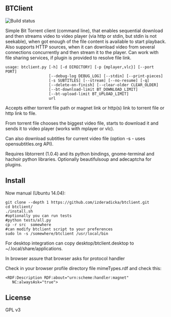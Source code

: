 BTClient
--------
![Build status](https://api.travis-ci.org/izderadicka/btclient.svg)

Simple Bit Torrent client (command line),  that enables sequential download and then streams video to 
video player (via http or stdin, but stdin is not seekable), when got enough of the file content is available
to start playback. Also supports HTTP sources, when it can download video from several connections 
concurrently and then stream it to the player. Can work with file sharing services, if plugin is provided 
to resolve file link. 

```
usage: btclient.py [-h] [-d DIRECTORY] [-p {mplayer,vlc}] [--port PORT]
                   [--debug-log DEBUG_LOG] [--stdin] [--print-pieces]
                   [-s SUBTITLES] [--stream] [--no-resume] [-q]
                   [--delete-on-finish] [--clear-older CLEAR_OLDER]
                   [--bt-download-limit BT_DOWNLOAD_LIMIT]
                   [--bt-upload-limit BT_UPLOAD_LIMIT]
                   url

```

Accepts either torrent file path or magnet link or http(s) link to torrent file or http link to file.

From torrent file chooses the biggest video file, starts to download it  and sends it to video player 
(works with mplayer or vlc).

Can also download subtitles for current video file (option -s - uses opensubtitles.org API).

Requires libtorrent (1.0.4) and its python bindings,  gnome-terminal and hachoir python libraries.
Optionally  beautifulsoup and adecaptcha for plugins.


Install
-------

Now manual (Ubuntu 14.04):
```
git clone --depth 1 https://github.com/izderadicka/btclient.git
cd btclient/
./install.sh
#optionally you can run tests
#python tests/all.py
cp -r src  somewhere
#can modify btclient script to your preferences
sudo ln -s /somewhere/btclient /usr/local/bin
```

For desktop integration can copy desktop/btclient.desktop to ~/.local/share/applications.

In browser assure that browser asks for protocol handler

Check in your browser profile directory file mimeTypes.rdf and check this:
```
<RDF:Description RDF:about="urn:scheme:handler:magnet"
   NC:alwaysAsk="true">
```


License
-------

GPL v3


